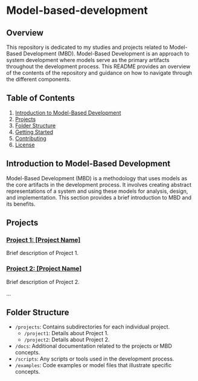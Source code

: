 # Model-based-development
## Overview

This repository is dedicated to my studies and projects related to Model-Based Development (MBD). Model-Based Development is an approach to system development where models serve as the primary artifacts throughout the development process. This README provides an overview of the contents of the repository and guidance on how to navigate through the different components.

## Table of Contents

1. [Introduction to Model-Based Development](#introduction-to-model-based-development)
2. [Projects](#projects)
3. [Folder Structure](#folder-structure)
4. [Getting Started](#getting-started)
5. [Contributing](#contributing)
6. [License](#license)

## Introduction to Model-Based Development

Model-Based Development (MBD) is a methodology that uses models as the core artifacts in the development process. It involves creating abstract representations of a system and using these models for analysis, design, and implementation. This section provides a brief introduction to MBD and its benefits.

## Projects

### [Project 1: [Project Name]](projects/project1/)

Brief description of Project 1.

### [Project 2: [Project Name]](projects/project2/)

Brief description of Project 2.

...

## Folder Structure

- `/projects`: Contains subdirectories for each individual project.
  - `/project1`: Details about Project 1.
  - `/project2`: Details about Project 2.
- `/docs`: Additional documentation related to the projects or MBD concepts.
- `/scripts`: Any scripts or tools used in the development process.
- `/examples`: Code examples or model files that illustrate specific concepts.
